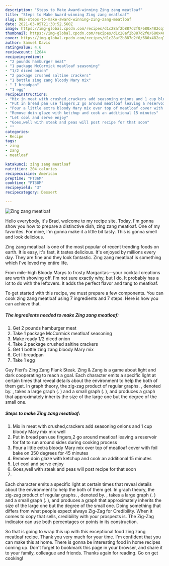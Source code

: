 ```yaml
---
description: "Steps to Make Award-winning Zing zang meatloaf"
title: "Steps to Make Award-winning Zing zang meatloaf"
slug: 982-steps-to-make-award-winning-zing-zang-meatloaf
date: 2021-03-05T21:30:52.560Z
image: https://img-global.cpcdn.com/recipes/d1c28af2b887d2f0/680x482cq70/zing-zang-meatloaf-recipe-main-photo.jpg
thumbnail: https://img-global.cpcdn.com/recipes/d1c28af2b887d2f0/680x482cq70/zing-zang-meatloaf-recipe-main-photo.jpg
cover: https://img-global.cpcdn.com/recipes/d1c28af2b887d2f0/680x482cq70/zing-zang-meatloaf-recipe-main-photo.jpg
author: Samuel Davis
ratingvalue: 4.6
reviewcount: 12644
recipeingredient:
- "2 pounds hamburger meat"
- "1 package McCormick meatloaf seasoning"
- "1/2 diced onion"
- "2 package crushed saltine crackers"
- "1 bottle zing zang bloody Mary mix"
- " I breadpan"
- "1 egg"
recipeinstructions:
- "Mix in meat with crushed,crackers add seasoning onions and 1 cup bloody Mary mix mix well"
- "Put in bread pan use fingers,2 go around meatloaf leaving a reservoir for fat to run around sides during cooking process"
- "Pour a little extra bloody Mary mix over top of meatloaf cover with foil bake on 350 degrees for 45 minutes"
- "Remove doin glaze with ketchup and cook an additional 15 minutes"
- "Let cool and serve enjoy"
- "Goes,well with steak and peas will post recipe for that soon"
- ""
categories:
- Recipe
tags:
- zing
- zang
- meatloaf

katakunci: zing zang meatloaf 
nutrition: 204 calories
recipecuisine: American
preptime: "PT36M"
cooktime: "PT38M"
recipeyield: "3"
recipecategory: Dessert

---
```



![Zing zang meatloaf](https://img-global.cpcdn.com/recipes/d1c28af2b887d2f0/680x482cq70/zing-zang-meatloaf-recipe-main-photo.jpg)

Hello everybody, it's Brad, welcome to my recipe site. Today, I'm gonna show you how to prepare a distinctive dish, zing zang meatloaf. One of my favorites. For mine, I'm gonna make it a little bit tasty. This is gonna smell and look delicious.

Zing zang meatloaf is one of the most popular of recent trending foods on earth. It is easy, it's fast, it tastes delicious. It's enjoyed by millions every day. They are fine and they look fantastic. Zing zang meatloaf is something which I've loved my entire life.

From mile-high Bloody Marys to frosty Margaritas—your cocktail creations are worth showing off. I&#39;m not sure exactly why, but I do. It probably has a lot to do with the leftovers. It adds the perfect flavor and tang to meatloaf.


To get started with this recipe, we must prepare a few components. You can cook zing zang meatloaf using 7 ingredients and 7 steps. Here is how you can achieve that.

<!--inarticleads1-->

##### The ingredients needed to make Zing zang meatloaf:

1. Get 2 pounds hamburger meat
1. Take 1 package McCormick meatloaf seasoning
1. Make ready 1/2 diced onion
1. Take 2 package crushed saltine crackers
1. Get 1 bottle zing zang bloody Mary mix
1. Get  I breadpan
1. Take 1 egg


Guy Fieri&#39;s Zing Zang Flank Steak. Zing &amp; Zang is a game about light and dark cooperating to reach a goal. Each character emits a specific light at certain times that reveal details about the environment to help the both of them get. In graph theory, the zig-zag product of regular graphs. , denoted by. , takes a large graph (. ) and a small graph (. ), and produces a graph that approximately inherits the size of the large one but the degree of the small one. 

<!--inarticleads2-->

##### Steps to make Zing zang meatloaf:

1. Mix in meat with crushed,crackers add seasoning onions and 1 cup bloody Mary mix mix well
1. Put in bread pan use fingers,2 go around meatloaf leaving a reservoir for fat to run around sides during cooking process
1. Pour a little extra bloody Mary mix over top of meatloaf cover with foil bake on 350 degrees for 45 minutes
1. Remove doin glaze with ketchup and cook an additional 15 minutes
1. Let cool and serve enjoy
1. Goes,well with steak and peas will post recipe for that soon
1. 


Each character emits a specific light at certain times that reveal details about the environment to help the both of them get. In graph theory, the zig-zag product of regular graphs. , denoted by. , takes a large graph (. ) and a small graph (. ), and produces a graph that approximately inherits the size of the large one but the degree of the small one. Doing something that differs from what people expect always Zig-Zag for Credibility. When it comes to copy that sells, credibility with your prospects is. The Zig-Zag indicator can use both percentages or points in its construction. 

So that is going to wrap this up with this exceptional food zing zang meatloaf recipe. Thank you very much for your time. I'm confident that you can make this at home. There is gonna be interesting food in home recipes coming up. Don't forget to bookmark this page in your browser, and share it to your family, colleague and friends. Thanks again for reading. Go on get cooking!
